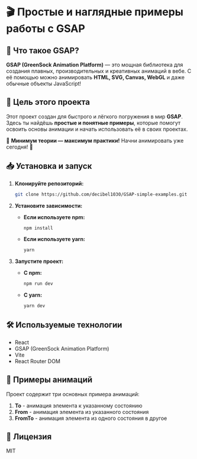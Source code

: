 # 🎬 Простые и наглядные примеры работы с GSAP

## 🚀 Что такое **GSAP**?

**GSAP (GreenSock Animation Platform)** — это мощная библиотека для создания плавных, производительных и креативных анимаций в вебе. С её помощью можно анимировать **HTML, SVG, Canvas, WebGL** и даже обычные объекты JavaScript!

## 🎯 Цель этого проекта

Этот проект создан для быстрого и лёгкого погружения в мир **GSAP**. Здесь ты найдёшь **простые и понятные примеры**, которые помогут освоить основы анимации и начать использовать её в своих проектах.

📌 **Минимум теории — максимум практики!** Начни анимировать уже сегодня! 🚀


## 📥 Установка и запуск

1. **Клонируйте репозиторий:**

   ```bash
   git clone https://github.com/decibel1030/GSAP-simple-examples.git
   ```

2. **Установите зависимости:**

   - **Если используете npm:**
     ```bash
     npm install
     ```
   - **Если используете yarn:**
     ```bash
     yarn
     ```

3. **Запустите проект:**

   - **С npm:**
     ```bash
     npm run dev
     ```
   - **С yarn:**
     ```bash
     yarn dev
     ```

## 🛠 Используемые технологии

- React
- GSAP (GreenSock Animation Platform)
- Vite
- React Router DOM

## 🎨 Примеры анимаций

Проект содержит три основных примера анимаций:

1. **To** - анимация элемента к указанному состоянию
2. **From** - анимация элемента из указанного состояния
3. **FromTo** - анимация элемента из одного состояния в другое

## 📜 Лицензия

MIT

